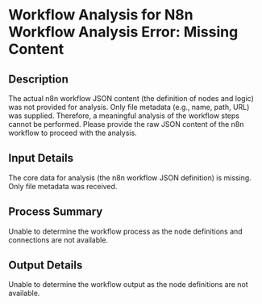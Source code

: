 # Workflow Analysis for N8n Workflow Analysis Error: Missing Content

## Description
The actual n8n workflow JSON content (the definition of nodes and logic) was not provided for analysis. Only file metadata (e.g., name, path, URL) was supplied. Therefore, a meaningful analysis of the workflow steps cannot be performed. Please provide the raw JSON content of the n8n workflow to proceed with the analysis.

## Input Details
The core data for analysis (the n8n workflow JSON definition) is missing. Only file metadata was received.

## Process Summary
Unable to determine the workflow process as the node definitions and connections are not available.

## Output Details
Unable to determine the workflow output as the node definitions are not available.
